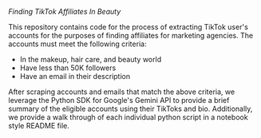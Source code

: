  *Finding TikTok Affiliates In Beauty*

This repository contains code for the process of extracting TikTok user's accounts for the purposes of finding affiliates for marketing agencies. The accounts must meet the following criteria:

- In the makeup, hair care, and beauty world
- Have less than 50K followers
- Have an email in their description

After scraping accounts and emails that match the above criteria, we leverage the Python SDK for Google's Gemini API to provide a brief summary of the eligible accounts using their TikToks and bio. Additionally, we provide a walk through of each individual python script in a notebook style README file.